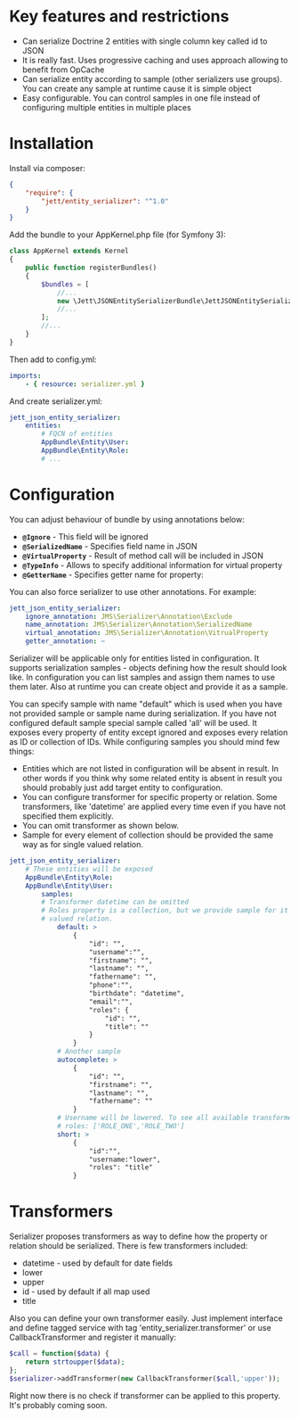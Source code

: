 # Key features and restrictions

* Can serialize Doctrine 2 entities with single column key called id to JSON
* It is really fast. Uses progressive caching and uses approach allowing to benefit from OpCache
* Can serialize entity according to sample (other serializers use groups). You can create any sample at runtime cause it is
simple object
* Easy configurable. You can control samples in one file instead of configuring multiple entities in
multiple places

# Installation

Install via composer:
```json
{
    "require": {
        "jett/entity_serializer": "^1.0"
    }
}
```
 Add the bundle to your AppKernel.php file (for Symfony 3):
```php
class AppKernel extends Kernel
{
    public function registerBundles()
    {
        $bundles = [
            //...
            new \Jett\JSONEntitySerializerBundle\JettJSONEntitySerializerBundle(),
            //...
        ];
        //...
    }
}
```
Then add to config.yml:
```yaml
imports:
    - { resource: serializer.yml }
```
And create serializer.yml:
```yaml
jett_json_entity_serializer:
    entities:
        # FQCN of entities
        AppBundle\Entity\User:
        AppBundle\Entity\Role:
        # ...
```


# Configuration
You can adjust behaviour of bundle by using annotations below:

* **`@Ignore`** - This field will be ignored
* **`@SerializedName`** - Specifies field name in JSON
* **`@VirtualProperty`** - Result of method call  will be included in JSON
* **`@TypeInfo`** - Allows to specify additional information for virtual property
* **`@GetterName`** - Specifies getter name for property:

You can also force serializer to use other annotations. For example:
```yaml
jett_json_entity_serializer:
    ignore_annotation: JMS\Serializer\Annotation\Exclude
    name_annotation: JMS\Serializer\Annotation\SerializedName
    virtual_annotation: JMS\Serializer\Annotation\VitrualProperty
    getter_annotation: ~
```
Serializer will be applicable only for entities listed in configuration.
It supports serialization samples - objects defining how the result should look like.
In configuration you can list samples and assign them names to use them later.
Also at runtime you can create object and provide it as a sample.

You can specify sample with name "default" which is used when you have not provided
sample or sample name during serialization.
If you have not configured default sample special sample called 'all' will be used.
It exposes every property of entity except ignored and exposes every relation as ID or
collection of IDs.
While configuring samples you should mind few things:
* Entities which are not listed in configuration will be absent in result. In other words if you think 
why some related entity is absent in result you should probably just add target entity
to configuration.
* You can configure transformer for specific property or relation. Some transformers, like 
 'datetime' are applied every time even if you have not specified them explicitly.
* You can omit transformer as shown below.
* Sample for every element of collection should be provided the same way
 as for single valued relation.
```yaml
jett_json_entity_serializer:
    # These entities will be exposed
    AppBundle\Entity\Role:
    AppBundle\Entity\User:
        samples:
        # Transformer datetime can be omitted
        # Roles property is a collection, but we provide sample for it as for single
        # valued relation.
            default: >
                {
                    "id": "",
                    "username":"",
                    "firstname": "",
                    "lastname": "",
                    "fathername": "",
                    "phone":"",
                    "birthdate": "datetime",
                    "email":"",
                    "roles": {
                        "id": "",
                        "title": ""
                    }
                }
            # Another sample
            autocomplete: >
                {
                    "id": "",
                    "firstname": "",
                    "lastname": "",
                    "fathername": ""
                }
            # Username will be lowered. To see all available transformers see section below
            # roles: ['ROLE_ONE','ROLE_TWO']
            short: >
                {
                    "id":"",
                    "username:"lower",
                    "roles": "title"
                }
```
# Transformers
Serializer proposes transformers as way to define how the property or relation should be
serialized. There is few transformers included:
* datetime - used by default for date fields
* lower
* upper
* id - used by default if all map used
* title

Also you can define your own transformer easily. Just implement interface and define tagged
service with tag 'entity_serializer.transformer' or use CallbackTransformer and register it manually:
```php
$call = function($data) {
    return strtoupper($data);
};
$serializer->addTransformer(new CallbackTransformer($call,'upper'));
```

Right now there is no check if transformer can be applied to this property. It's probably coming soon.